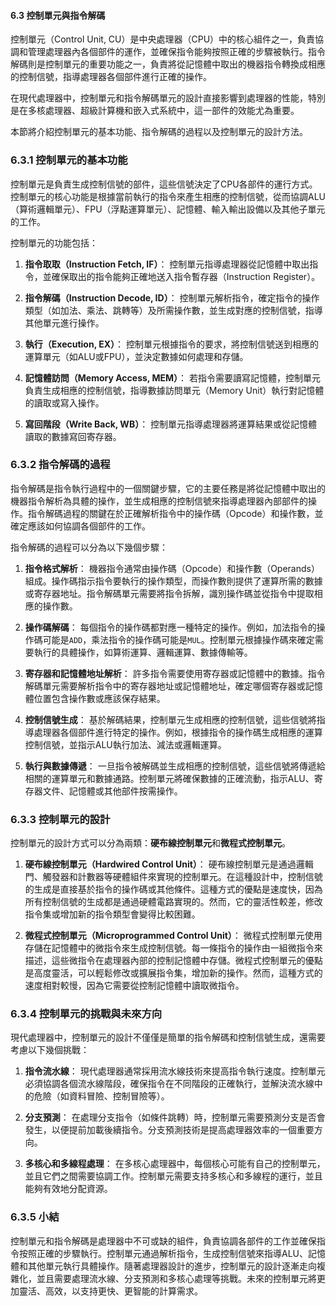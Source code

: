 #### 6.3 控制單元與指令解碼

控制單元（Control Unit, CU）是中央處理器（CPU）中的核心組件之一，負責協調和管理處理器內各個部件的運作，並確保指令能夠按照正確的步驟被執行。指令解碼則是控制單元的重要功能之一，負責將從記憶體中取出的機器指令轉換成相應的控制信號，指導處理器各個部件進行正確的操作。

在現代處理器中，控制單元和指令解碼單元的設計直接影響到處理器的性能，特別是在多核處理器、超級計算機和嵌入式系統中，這一部件的效能尤為重要。

本節將介紹控制單元的基本功能、指令解碼的過程以及控制單元的設計方法。

### 6.3.1 控制單元的基本功能

控制單元是負責生成控制信號的部件，這些信號決定了CPU各部件的運行方式。控制單元的核心功能是根據當前執行的指令來產生相應的控制信號，從而協調ALU（算術邏輯單元）、FPU（浮點運算單元）、記憶體、輸入輸出設備以及其他子單元的工作。

控制單元的功能包括：

1. **指令取取（Instruction Fetch, IF）**：
   控制單元指導處理器從記憶體中取出指令，並確保取出的指令能夠正確地送入指令暫存器（Instruction Register）。

2. **指令解碼（Instruction Decode, ID）**：
   控制單元解析指令，確定指令的操作類型（如加法、乘法、跳轉等）及所需操作數，並生成對應的控制信號，指導其他單元進行操作。

3. **執行（Execution, EX）**：
   控制單元根據指令的要求，將控制信號送到相應的運算單元（如ALU或FPU），並決定數據如何處理和存儲。

4. **記憶體訪問（Memory Access, MEM）**：
   若指令需要讀寫記憶體，控制單元負責生成相應的控制信號，指導數據訪問單元（Memory Unit）執行對記憶體的讀取或寫入操作。

5. **寫回階段（Write Back, WB）**：
   控制單元指導處理器將運算結果或從記憶體讀取的數據寫回寄存器。

### 6.3.2 指令解碼的過程

指令解碼是指令執行過程中的一個關鍵步驟，它的主要任務是將從記憶體中取出的機器指令解析為具體的操作，並生成相應的控制信號來指導處理器內部部件的操作。指令解碼過程的關鍵在於正確解析指令中的操作碼（Opcode）和操作數，並確定應該如何協調各個部件的工作。

指令解碼的過程可以分為以下幾個步驟：

1. **指令格式解析**：
   機器指令通常由操作碼（Opcode）和操作數（Operands）組成。操作碼指示指令要執行的操作類型，而操作數則提供了運算所需的數據或寄存器地址。指令解碼單元需要將指令拆解，識別操作碼並從指令中提取相應的操作數。

2. **操作碼解碼**：
   每個指令的操作碼都對應一種特定的操作。例如，加法指令的操作碼可能是`ADD`，乘法指令的操作碼可能是`MUL`。控制單元根據操作碼來確定需要執行的具體操作，如算術運算、邏輯運算、數據傳輸等。

3. **寄存器和記憶體地址解析**：
   許多指令需要使用寄存器或記憶體中的數據。指令解碼單元需要解析指令中的寄存器地址或記憶體地址，確定哪個寄存器或記憶體位置包含操作數或應該保存結果。

4. **控制信號生成**：
   基於解碼結果，控制單元生成相應的控制信號，這些信號將指導處理器各個部件進行特定的操作。例如，根據指令的操作碼生成相應的運算控制信號，並指示ALU執行加法、減法或邏輯運算。

5. **執行與數據傳遞**：
   一旦指令被解碼並生成相應的控制信號，這些信號將傳遞給相關的運算單元和數據通路。控制單元將確保數據的正確流動，指示ALU、寄存器文件、記憶體或其他部件按需操作。

### 6.3.3 控制單元的設計

控制單元的設計方式可以分為兩類：**硬布線控制單元**和**微程式控制單元**。

1. **硬布線控制單元（Hardwired Control Unit）**：
   硬布線控制單元是通過邏輯門、觸發器和計數器等硬體組件來實現的控制單元。在這種設計中，控制信號的生成是直接基於指令的操作碼或其他條件。這種方式的優點是速度快，因為所有控制信號的生成都是通過硬體電路實現的。然而，它的靈活性較差，修改指令集或增加新的指令類型會變得比較困難。

2. **微程式控制單元（Microprogrammed Control Unit）**：
   微程式控制單元使用存儲在記憶體中的微指令來生成控制信號。每一條指令的操作由一組微指令來描述，這些微指令在處理器內部的控制記憶體中存儲。微程式控制單元的優點是高度靈活，可以輕鬆修改或擴展指令集，增加新的操作。然而，這種方式的速度相對較慢，因為它需要從控制記憶體中讀取微指令。

### 6.3.4 控制單元的挑戰與未來方向

現代處理器中，控制單元的設計不僅僅是簡單的指令解碼和控制信號生成，還需要考慮以下幾個挑戰：

1. **指令流水線**：
   現代處理器通常採用流水線技術來提高指令執行速度。控制單元必須協調各個流水線階段，確保指令在不同階段的正確執行，並解決流水線中的危險（如資料冒險、控制冒險等）。

2. **分支預測**：
   在處理分支指令（如條件跳轉）時，控制單元需要預測分支是否會發生，以便提前加載後續指令。分支預測技術是提高處理器效率的一個重要方向。

3. **多核心和多線程處理**：
   在多核心處理器中，每個核心可能有自己的控制單元，並且它們之間需要協調工作。控制單元需要支持多核心和多線程的運行，並且能夠有效地分配資源。

### 6.3.5 小結

控制單元和指令解碼是處理器中不可或缺的組件，負責協調各部件的工作並確保指令按照正確的步驟執行。控制單元通過解析指令，生成控制信號來指導ALU、記憶體和其他單元執行具體操作。隨著處理器設計的進步，控制單元的設計逐漸走向複雜化，並且需要處理流水線、分支預測和多核心處理等挑戰。未來的控制單元將更加靈活、高效，以支持更快、更智能的計算需求。